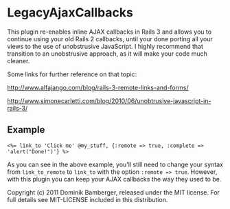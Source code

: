 LegacyAjaxCallbacks
======================

This plugin re-enables inline AJAX callbacks in Rails 3 and allows you to continue using your old Rails 2 callbacks, until your done porting all your views to the use of unobstrusive JavaScript. I highly recommend that transition to an unobstrusive approach, as it will make your code much cleaner.

Some links for further reference on that topic:

  http://www.alfajango.com/blog/rails-3-remote-links-and-forms/

  http://www.simonecarletti.com/blog/2010/06/unobtrusive-javascript-in-rails-3/


Example
-------

    <%= link_to 'Click me' @my_stuff, {:remote => true, :complete => 'alert("Done!")'} %>

As you can see in the above example, you'll still need to change your syntax from ``link_to_remote`` to ``link_to`` with the option ``:remote => true``. However, with this plugin you can keep your AJAX callbacks the way they used to be.


Copyright (c) 2011 Dominik Bamberger, released under the MIT license. For full details see MIT-LICENSE included in this distribution.
